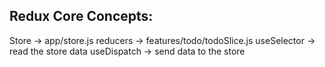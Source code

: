 ## Redux Core Concepts:

Store -> app/store.js
reducers -> features/todo/todoSlice.js
useSelector -> read the store data
useDispatch -> send data to the store
